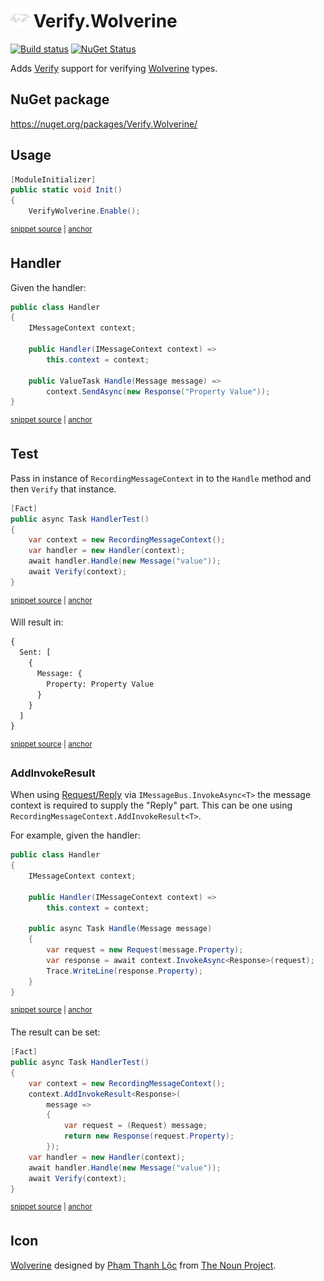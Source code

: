 # <img src="/src/icon.png" height="30px"> Verify.Wolverine

[![Build status](https://ci.appveyor.com/api/projects/status/ddi2145ncdpw0wx0?svg=true)](https://ci.appveyor.com/project/SimonCropp/Verify-Wolverine)
[![NuGet Status](https://img.shields.io/nuget/v/Verify.Wolverine.svg)](https://www.nuget.org/packages/Verify.Wolverine/)

Adds [Verify](https://github.com/VerifyTests/Verify) support for verifying [Wolverine](https://github.com/JasperFx/wolverine) types.


## NuGet package

https://nuget.org/packages/Verify.Wolverine/


## Usage

<!-- snippet: Enable -->
<a id='snippet-enable'></a>
```cs
[ModuleInitializer]
public static void Init()
{
    VerifyWolverine.Enable();
```
<sup><a href='/src/Tests/ModuleInitializer.cs#L3-L10' title='Snippet source file'>snippet source</a> | <a href='#snippet-enable' title='Start of snippet'>anchor</a></sup>
<!-- endSnippet -->


## Handler

Given the handler:

<!-- snippet: Handler -->
<a id='snippet-handler'></a>
```cs
public class Handler
{
    IMessageContext context;

    public Handler(IMessageContext context) =>
        this.context = context;

    public ValueTask Handle(Message message) =>
        context.SendAsync(new Response("Property Value"));
}
```
<sup><a href='/src/Tests/Tests.cs#L31-L44' title='Snippet source file'>snippet source</a> | <a href='#snippet-handler' title='Start of snippet'>anchor</a></sup>
<!-- endSnippet -->


## Test

Pass in instance of `RecordingMessageContext` in to the `Handle` method and then `Verify` that instance.

<!-- snippet: HandlerTest -->
<a id='snippet-handlertest'></a>
```cs
[Fact]
public async Task HandlerTest()
{
    var context = new RecordingMessageContext();
    var handler = new Handler(context);
    await handler.Handle(new Message("value"));
    await Verify(context);
}
```
<sup><a href='/src/Tests/Tests.cs#L8-L19' title='Snippet source file'>snippet source</a> | <a href='#snippet-handlertest' title='Start of snippet'>anchor</a></sup>
<!-- endSnippet -->

Will result in:

<!-- snippet: Tests.HandlerTest.verified.txt -->
<a id='snippet-Tests.HandlerTest.verified.txt'></a>
```txt
{
  Sent: [
    {
      Message: {
        Property: Property Value
      }
    }
  ]
}
```
<sup><a href='/src/Tests/Tests.HandlerTest.verified.txt#L1-L9' title='Snippet source file'>snippet source</a> | <a href='#snippet-Tests.HandlerTest.verified.txt' title='Start of snippet'>anchor</a></sup>
<!-- endSnippet -->



### AddInvokeResult

When using [Request/Reply](https://wolverine.netlify.app/guide/messaging/message-bus.html#request-reply) via `IMessageBus.InvokeAsync<T>` the message context is required to supply the "Reply" part. This can be one using `RecordingMessageContext.AddInvokeResult<T>`.

For example, given the handler:

<!-- snippet: InvokeAsyncHandler -->
<a id='snippet-invokeasynchandler'></a>
```cs
public class Handler
{
    IMessageContext context;

    public Handler(IMessageContext context) =>
        this.context = context;

    public async Task Handle(Message message)
    {
        var request = new Request(message.Property);
        var response = await context.InvokeAsync<Response>(request);
        Trace.WriteLine(response.Property);
    }
}
```
<sup><a href='/src/Tests/InvokeDelegateUsage.cs#L27-L44' title='Snippet source file'>snippet source</a> | <a href='#snippet-invokeasynchandler' title='Start of snippet'>anchor</a></sup>
<!-- endSnippet -->

The result can be set:

<!-- snippet: InvokeDelegateTest -->
<a id='snippet-invokedelegatetest'></a>
```cs
[Fact]
public async Task HandlerTest()
{
    var context = new RecordingMessageContext();
    context.AddInvokeResult<Response>(
        message =>
        {
            var request = (Request) message;
            return new Response(request.Property);
        });
    var handler = new Handler(context);
    await handler.Handle(new Message("value"));
    await Verify(context);
}
```
<sup><a href='/src/Tests/InvokeDelegateUsage.cs#L8-L25' title='Snippet source file'>snippet source</a> | <a href='#snippet-invokedelegatetest' title='Start of snippet'>anchor</a></sup>
<!-- endSnippet -->



## Icon

[Wolverine](https://thenounproject.com/term/wolverine/3386573/) designed by [Phạm Thanh Lộc](https://thenounproject.com/thanhloc1009/) from [The Noun Project](https://thenounproject.com/).
